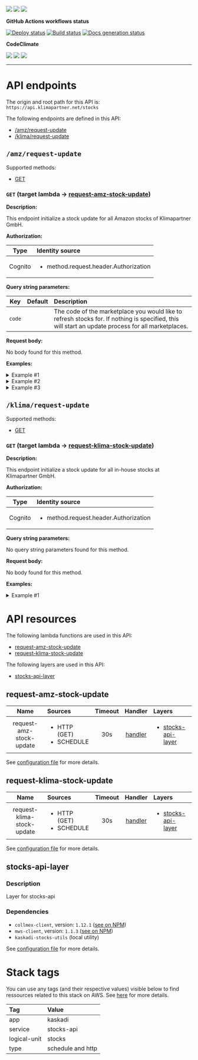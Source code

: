 ![](https://img.shields.io/github/package-json/v/kaskadi/stocks-api)
![](https://img.shields.io/badge/code--style-standard-blue)
![](https://img.shields.io/github/license/kaskadi/stocks-api?color=blue)

**GitHub Actions workflows status**

[![Deploy status](https://img.shields.io/github/workflow/status/kaskadi/stocks-api/deploy?label=deployed&logo=Amazon%20AWS)](https://github.com/kaskadi/stocks-api/actions?query=workflow%3Adeploy)
[![Build status](https://img.shields.io/github/workflow/status/kaskadi/stocks-api/build?label=build&logo=mocha)](https://github.com/kaskadi/stocks-api/actions?query=workflow%3Abuild)
[![Docs generation status](https://img.shields.io/github/workflow/status/kaskadi/stocks-api/generate-docs?label=docs&logo=read-the-docs)](https://github.com/kaskadi/stocks-api/actions?query=workflow%3Agenerate-docs)

**CodeClimate**

[![](https://img.shields.io/codeclimate/maintainability/kaskadi/stocks-api?label=maintainability&logo=Code%20Climate)](https://codeclimate.com/github/kaskadi/stocks-api)
[![](https://img.shields.io/codeclimate/tech-debt/kaskadi/stocks-api?label=technical%20debt&logo=Code%20Climate)](https://codeclimate.com/github/kaskadi/stocks-api)
[![](https://img.shields.io/codeclimate/coverage/kaskadi/stocks-api?label=test%20coverage&logo=Code%20Climate)](https://codeclimate.com/github/kaskadi/stocks-api)

<!-- You can add badges inside of this section if you'd like -->

****

<!-- automatically generated documentation will be placed in here -->
# API endpoints

The origin and root path for this API is: `https://api.klimapartner.net/stocks`

The following endpoints are defined in this API:
- [/amz/request-update](#/amz/request-update)
- [/klima/request-update](#/klima/request-update)

## `/amz/request-update` <a name="/amz/request-update"></a>

Supported methods:
- [GET](#amz/request-update-GET)

### `GET` (target lambda → [request-amz-stock-update](#request-amz-stock-update)) <a name="amz/request-update-GET"></a>

**Description:**

This endpoint initialize a stock update for all Amazon stocks of Klimapartner GmbH.

**Authorization:**

|   Type  | Identity source                                       |
| :-----: | :---------------------------------------------------- |
| Cognito | <ul><li>method.request.header.Authorization</li></ul> |

**Query string parameters:**

|   Key  | Default | Description                                                                                                                                        |
| :----: | :-----: | :------------------------------------------------------------------------------------------------------------------------------------------------- |
| `code` |         | The code of the marketplace you would like to refresh stocks for. If nothing is specified, this will start an update process for all marketplaces. |

**Request body:**

No body found for this method.

**Examples:**

<details>
<summary>Example #1</summary>

_Request:_

```HTTP
GET https://api.klimapartner.net/stocks/amz/request-update?code=DE

Headers:
  Authorization: Bearer COGNITO_ACCESS_TOKEN
```

_Response:_

```HTTP
Status code:
  200

Headers:
  Access-Control-Allow-Origin: *

Body:
  {
    "message": "Stock update successfully requested!"
  }
```
</details>

<details>
<summary>Example #2</summary>

_Request:_

```HTTP
GET https://api.klimapartner.net/stocks/amz/request-update

Headers:
  Authorization: Bearer COGNITO_ACCESS_TOKEN
```

_Response:_

```HTTP
Status code:
  200

Headers:
  Access-Control-Allow-Origin: *

Body:
  {
    "message": "Stock update successfully requested!"
  }
```
</details>

<details>
<summary>Example #3</summary>

_Request:_

```HTTP
GET https://api.klimapartner.net/stocks/amz/request-update?code=WRONG_MARKETPLACE_CODE

Headers:
  Authorization: Bearer COGNITO_ACCESS_TOKEN
```

_Response:_

```HTTP
Status code:
  400

Headers:
  Access-Control-Allow-Origin: *

Body:
  {
    "message": "Please provide a valid country code in your query string."
  }
```
</details>

## `/klima/request-update` <a name="/klima/request-update"></a>

Supported methods:
- [GET](#klima/request-update-GET)

### `GET` (target lambda → [request-klima-stock-update](#request-klima-stock-update)) <a name="klima/request-update-GET"></a>

**Description:**

This endpoint initialize a stock update for all in-house stocks at Klimapartner GmbH.

**Authorization:**

|   Type  | Identity source                                       |
| :-----: | :---------------------------------------------------- |
| Cognito | <ul><li>method.request.header.Authorization</li></ul> |

**Query string parameters:**

No query string parameters found for this method.

**Request body:**

No body found for this method.

**Examples:**

<details>
<summary>Example #1</summary>

_Request:_

```HTTP
GET https://api.klimapartner.net/stocks/klima/request-update

Headers:
  Authorization: Bearer COGNITO_ACCESS_TOKEN
```

_Response:_

```HTTP
Status code:
  200

Headers:
  Access-Control-Allow-Origin: *

Body:
  {
    "message": "Stock update successfully requested!"
  }
```
</details>

# API resources

The following lambda functions are used in this API:
- [request-amz-stock-update](#request-amz-stock-update)
- [request-klima-stock-update](#request-klima-stock-update)

The following layers are used in this API:
- [stocks-api-layer](#stocks-api-layer)

## request-amz-stock-update <a name="request-amz-stock-update"></a>

|           Name           | Sources                                       | Timeout |                                  Handler                                  | Layers                                                  |
| :----------------------: | :-------------------------------------------- | :-----: | :-----------------------------------------------------------------------: | :------------------------------------------------------ |
| request-amz-stock-update | <ul><li>HTTP (GET)</li><li>SCHEDULE</li></ul> |   30s   | [handler](./lambdas/request-amz-stock-update/request-amz-stock-update.js) | <ul><li>[stocks-api-layer](#stocks-api-layer)</li></ul> |

See [configuration file](./serverless.yml) for more details.

## request-klima-stock-update <a name="request-klima-stock-update"></a>

|            Name            | Sources                                       | Timeout |                                    Handler                                    | Layers                                                  |
| :------------------------: | :-------------------------------------------- | :-----: | :---------------------------------------------------------------------------: | :------------------------------------------------------ |
| request-klima-stock-update | <ul><li>HTTP (GET)</li><li>SCHEDULE</li></ul> |   30s   | [handler](./lambdas/request-klima-stock-update/request-klima-stock-update.js) | <ul><li>[stocks-api-layer](#stocks-api-layer)</li></ul> |

See [configuration file](./serverless.yml) for more details.

## stocks-api-layer <a name="stocks-api-layer"></a>

### Description

Layer for stocks-api

### Dependencies

- `collmex-client`, version: `1.12.1` ([see on NPM](https://www.npmjs.com/package/collmex-client))
- `mws-client`, version: `1.1.3` ([see on NPM](https://www.npmjs.com/package/mws-client))
- `kaskadi-stocks-utils` (local utility)

See [configuration file](./serverless.yml) for more details.

# Stack tags

You can use any tags (and their respective values) visible below to find ressources related to this stack on AWS. See [here](https://docs.amazonaws.cn/en_us/AWSCloudFormation/latest/UserGuide/aws-properties-resource-tags.html) for more details.

| Tag          | Value             |
| :----------- | :---------------- |
| app          | kaskadi           |
| service      | stocks-api        |
| logical-unit | stocks            |
| type         | schedule and http |
<!-- automatically generated documentation will be placed in here -->

<!-- You can customize this template as you'd like! -->

